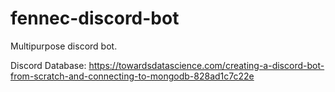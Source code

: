 # fennec-discord-bot
Multipurpose discord bot.

Discord Database: https://towardsdatascience.com/creating-a-discord-bot-from-scratch-and-connecting-to-mongodb-828ad1c7c22e
